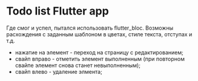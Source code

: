# Todo list Flutter app

Где смог и успел, пытался использовать flutter_bloc. Возможны расхождения с заданным шаблоном в цветах, стиле текста, отступах и т.д.

* нажатие на элемент - переход на страницу с редактированием;
* свайп вправо - отметить элемент выполненным (при повторном свайпе элемент снова станет невыполненным);
* свайп влево - удаление элмента;
